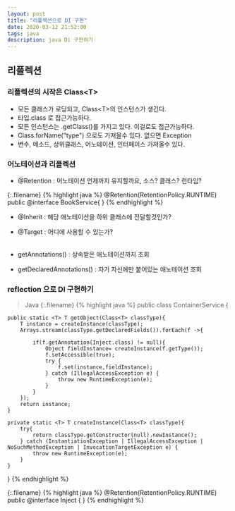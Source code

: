 ```yaml
---
layout: post
title: "리플렉션으로 DI 구현"
date: 2020-03-12 21:52:00
tags: java
description: java Di 구현하기
---
```


## 리플렉션

### 리플렉션의 시작은 Class\<T>
- 모든 클래스가 로딩되고, Class\<T>의 인스턴스가 생긴다.
- 타입.class 로 접근가능하다.
- 모든 인스턴스는 .getClass()를 가지고 있다. 이걸로도 접근가능하다.
- Class.forName("type") 으로도 가져올수 있다. 없으면 Exception
- 변수, 메소드, 상위클래스, 어노테이션, 인터페이스 가져올수 있다.

### 어노테이션과 리플렉션
- @Retention : 어노테이션 언제까지 유지할까요, 소스? 클래스? 런타임?

{:.filename}
{% highlight java %}
@Retention(RetentionPolicy.RUNTIME)
public @interface BookService{
}
{% endhighlight %}

- @Inherit : 해당 애노테이션을 하위 클래스에 전달할것인가?
- @Target : 어디에 사용할 수 있는가?
</br></br>

- getAnnotations() : 상속받은 애노테이션까지 조회
- getDeclaredAnnotations() : 자기 자신에만 붙어있는 애노테이션 조회


### reflection 으로 DI 구현하기

>Java
{:.filename}
{% highlight java %}
public class ContainerService {

    public static <T> T getObject(Class<T> classType){
        T instance = createInstance(classType);
        Arrays.stream(classType.getDeclaredFields()).forEach(f ->{

            if(f.getAnnotation(Inject.class) != null){
                Object fieldInstance= createInstance(f.getType());
                f.setAccessible(true);
                try {
                    f.set(instance,fieldInstance);
                } catch (IllegalAccessException e) {
                    throw new RuntimeException(e);
                }
            }
        });
        return instance;
    }

    private static <T> T createInstance(Class<T> classType){
        try{
            return classType.getConstructor(null).newInstance();
        } catch (InstantiationException | IllegalAccessException | NoSuchMethodException | InvocationTargetException e) {
            throw new RuntimeException(e);
        }
    }
}
{% endhighlight %}


{:.filename}
{% highlight java %}
@Retention(RetentionPolicy.RUNTIME)
public @interface Inject {
}
{% endhighlight %}